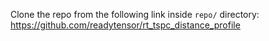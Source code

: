 Clone the repo from the following link inside `repo/` directory:
https://github.com/readytensor/rt_tspc_distance_profile
